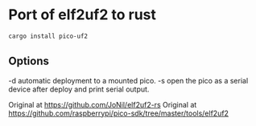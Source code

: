 # Port of elf2uf2 to rust

```bash
cargo install pico-uf2
```

## Options
-d automatic deployment to a mounted pico.
-s open the pico as a serial device after deploy and print serial output.


Original at https://github.com/JoNil/elf2uf2-rs
Original at https://github.com/raspberrypi/pico-sdk/tree/master/tools/elf2uf2